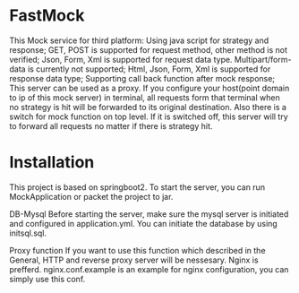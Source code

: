 # FastMock

This Mock service for third platform:
    Using java script for strategy and response;
    GET, POST is supported for request method, other method is not verified;
    Json, Form, Xml is supported for request data type. Multipart/form-data is currently not supported;
    Html, Json, Form, Xml is supported for response data type;
    Supporting call back function after mock response;
This server can be used as a proxy.
    If you configure your host(point domain to ip of this mock server) in terminal,
    all requests form that terminal when no strategy is hit will be forwarded to its original destination.
    Also there is a switch for mock function on top level. If it is switched off, this server will try to forward all requests no matter if there is strategy hit.
    
# Installation

This project is based on springboot2. To start the server, you can run MockApplication or packet the project to jar. 

DB-Mysql
Before starting the server, make sure the mysql server is initiated and configured in application.yml. You can initiate the database by using initsql.sql.

Proxy function
If you want to use this function which described in the General, HTTP and reverse proxy server will be nessesary. Nginx is prefferd. nginx.conf.example is an example for nginx configuration, you can simply use this conf.
